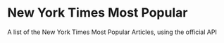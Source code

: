 # New York Times Most Popular
A list of the New York Times Most Popular Articles, using the official API
